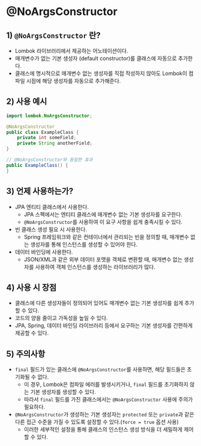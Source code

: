 # @NoArgsConstructor
## 1) `@NoArgsConstructor` 란?
- Lombok 라이브러리에서 제공하는 어노테이션이다.
- 매개변수가 없는 기본 생성자 (default constructor)를 클래스에 자동으로 추가한다.
- 클래스에 명시적으로 매개변수 없는 생성자를 직접 작성하지 않아도 Lombok이 컴파일 시점에 해당 생성자를 자동으로 추가해준다.

## 2) 사용 예시
```java
import lombok.NoArgsConstructor;

@NoArgsConstructor
public class ExampleClass {
    private int someField;
    private String anotherField;
}

// @NoArgsConstructor와 동일한 효과
public ExampleClass() {
}
```

## 3) 언제 사용하는가?
- JPA 엔티티 클래스에서 사용한다.
	- JPA 스펙에서는 엔티티 클래스에 매개변수 없는 기본 생성자를 요구한다.
	- `@NoArgsConstructor`를 사용하여 이 요구 사항을 쉽게 충족시킬 수 있다.
- 빈 클래스 생성 필요 시 사용한다.
	- Spring 프레임워크와 같은 컨테이너에서 관리되는 빈을 정의할 때, 매개변수 없는 생성자를 통해 인스턴스를 생성할 수 있어야 한다.
- 데이터 바인딩에 사용한다.
	- JSON/XML과 같은 외부 데이터 포맷을 객체로 변환할 때, 매개변수 없는 생성자를 사용하여 객체 인스턴스를 생성하는 라이브러리가 많다.

## 4) 사용 시 장점
- 클래스에 다른 생성자들이 정의되어 있어도 매개변수 없는 기본 생성자를 쉽게 추가할 수 있다.
- 코드의 양을 줄이고 가독성을 높일 수 있다.
- JPA, Spring, 데이터 바인딩 라이브러리 등에서 요구하는 기본 생성자를 간편하게 제공할 수 있다.

## 5) 주의사항
- `final` 필드가 있는 클래스에 `@NoArgsConstructor`를 사용하면, 해당 필드들은 초기화될 수 없다.
	- 이 경우, Lombok은 컴파일 에러를 발생시키거나, `final` 필드를 초기화하지 않는 기본 생성자를 생성할 수 있다.
	- 따라서 `final` 필드를 가진 클래스에서는 `@NoArgsConstructor` 사용에 주의가 필요하다.
- `@NoArgsConstructor`가 생성하는 기본 생성자는 `protected` 또는 `private`과 같은 다른 접근 수준을 가질 수 있도록 설정할 수 있다.(`force = true` 옵션 사용)
	- 이러한 세부적인 설정을 통해 클래스의 인스턴스 생성 방식을 더 세밀하게 제어할 수 있다.